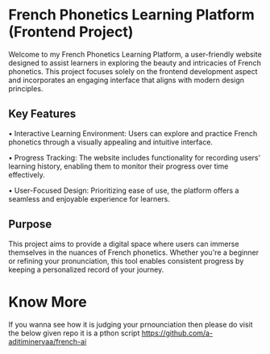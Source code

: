 # French Phonetics Learning Platform (Frontend Project)

Welcome to my French Phonetics Learning Platform, a user-friendly website designed to assist learners in exploring the beauty and intricacies of French phonetics. This project focuses solely on the frontend development aspect and incorporates an engaging interface that aligns with modern design principles.

## Key Features

•	Interactive Learning Environment: Users can explore and practice French phonetics through a visually appealing and intuitive interface.

•	Progress Tracking: The website includes functionality for recording users' learning history, enabling them to monitor their progress over time effectively.

•	User-Focused Design: Prioritizing ease of use, the platform offers a seamless and enjoyable experience for learners.

## Purpose
This project aims to provide a digital space where users can immerse themselves in the nuances of French phonetics. Whether you're a beginner or refining your pronunciation, this tool enables consistent progress by keeping a personalized record of your journey.

# Know More 
If you wanna see how it is judging your prnounciation then please do visit the below given repo
it is a pthon script
https://github.com/a-aditiminervaa/french-ai
